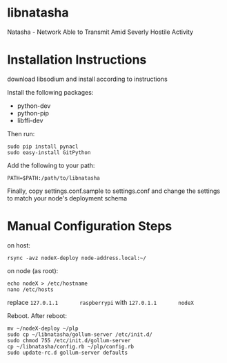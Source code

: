 libnatasha
==========

Natasha - Network Able to Transmit Amid Severly Hostile Activity 


Installation Instructions
=======================

download libsodium and install according to instructions

Install the following packages:
- python-dev
- python-pip
- libffi-dev

Then run:
```
sudo pip install pynacl
sudo easy-install GitPython
```


Add the following to your path:

```
PATH=$PATH:/path/to/libnatasha
```

Finally, copy settings.conf.sample to settings.conf and change the settings to match your node's deployment schema


Manual Configuration Steps
========================

on host:
```
rsync -avz nodeX-deploy node-address.local:~/
```

on node (as root):
```
echo nodeX > /etc/hostname
nano /etc/hosts
```
replace 
```127.0.1.1       raspberrypi```
with
```127.0.1.1       nodeX```

Reboot. After reboot:

```
mv ~/nodeX-deploy ~/plp
sudo cp ~/libnatasha/gollum-server /etc/init.d/
sudo chmod 755 /etc/init.d/gollum-server
cp ~/libnatasha/config.rb ~/plp/config.rb
sudo update-rc.d gollum-server defaults

```
